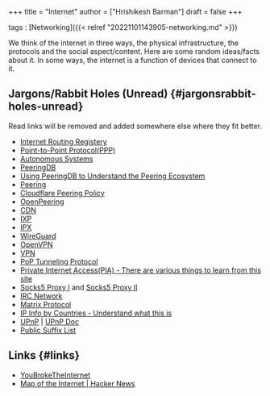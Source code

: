 +++
title = "Internet"
author = ["Hrishikesh Barman"]
draft = false
+++

tags
: [Networking]({{< relref "20221101143905-networking.md" >}})

We think of the internet in three ways, the physical infrastructure, the protocols and the social aspect/content. Here are some random ideas/facts about it. In some ways, the internet is a function of devices that connect to it.


## Jargons/Rabbit Holes (Unread) {#jargonsrabbit-holes-unread}

Read links will be removed and added somewhere else where they fit better.

-   [Internet Routing Registery](https://en.wikipedia.org/wiki/Internet_Routing_Registry)
-   [Point-to-Point Protocol(PPP)](https://en.wikipedia.org/wiki/Point-to-Point_Protocol)
-   [Autonomous Systems](https://en.wikipedia.org/wiki/Autonomous_system_(Internet))
-   [PeeringDB](https://en.wikipedia.org/wiki/PeeringDB)
-   [Using PeeringDB to Understand the Peering Ecosystem](http://www.sigcomm.org/sites/default/files/ccr/papers/2014/April/0000000-0000002.pdf)
-   [Peering](https://en.wikipedia.org/wiki/Peering)
-   [Cloudflare Peering Policy](https://www.cloudflare.com/peering-policy/)
-   [OpenPeering](https://www.openpeering.nl/)
-   [CDN](https://en.wikipedia.org/wiki/Content_delivery_network)
-   [IXP](https://en.wikipedia.org/wiki/Internet_exchange_point)
-   [IPX](https://en.wikipedia.org/wiki/Internetwork_Packet_Exchange)
-   [WireGuard](https://en.wikipedia.org/wiki/WireGuard)
-   [OpenVPN](https://en.wikipedia.org/wiki/OpenVPN)
-   [VPN](https://en.wikipedia.org/wiki/Virtual_private_network)
-   [PoP Tunneling Protocol](https://en.wikipedia.org/wiki/Point-to-Point_Tunneling_Protocol)
-   [Private Internet Access(PIA) - There are various things to learn from this site](https://www.privateinternetaccess.com/pages/how-it-works/)
-   [Socks5 Proxy I](https://nordvpn.com/blog/socks5-proxy/) and [Socks5 Proxy II](https://en.wikipedia.org/wiki/SOCKS)
-   [IRC Network](https://en.wikipedia.org/wiki/Internet_Relay_Chat)
-   [Matrix Protocol](https://en.wikipedia.org/wiki/Matrix_(protocol))
-   [IP Info by Countries - Understand what this is](https://ipinfo.io/countries/in)
-   [UPnP](https://en.wikipedia.org/wiki/Universal_Plug_and_Play) | [UPnP Doc](https://openconnectivity.org/upnp-specs/UPnP-arch-DeviceArchitecture-v2.0-20200417.pdf)
-   [Public Suffix List](https://publicsuffix.org/)


## Links {#links}

-   [YouBrokeTheInternet](https://youbroketheinternet.org/)
-   [Map of the Internet | Hacker News](https://news.ycombinator.com/item?id=33556454)

